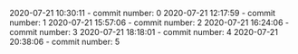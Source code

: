 2020-07-21 10:30:11 - commit number: 0
2020-07-21 12:17:59 - commit number: 1
2020-07-21 15:57:06 - commit number: 2
2020-07-21 16:24:06 - commit number: 3
2020-07-21 18:18:01 - commit number: 4
2020-07-21 20:38:06 - commit number: 5

